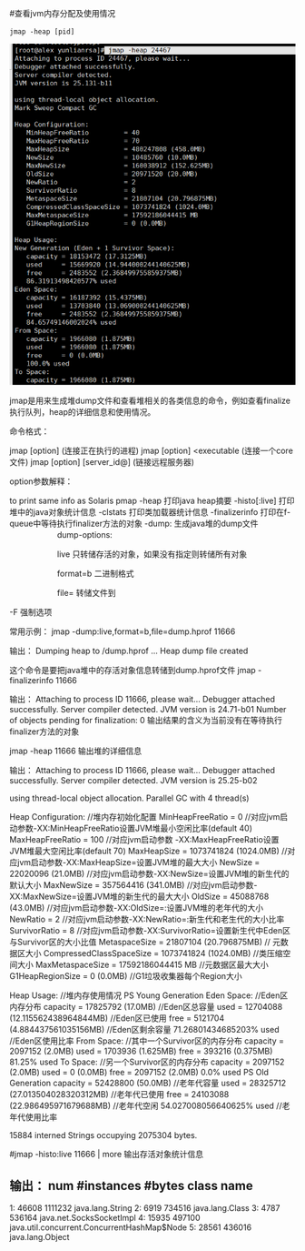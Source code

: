 #查看jvm内存分配及使用情况
```shell script
jmap -heap [pid]
```
![avatar](./imgs/jmap.png)


jmap是用来生成堆dump文件和查看堆相关的各类信息的命令，例如查看finalize执行队列，heap的详细信息和使用情况。

命令格式：

jmap [option] <pid> (连接正在执行的进程)
jmap [option] <executable <core> (连接一个core文件)
jmap [option] [server_id@]<remote server IP or hostname> (链接远程服务器)

option参数解释：

<none> to print same info as Solaris pmap
-heap 打印java heap摘要
-histo[:live] 打印堆中的java对象统计信息
-clstats 打印类加载器统计信息
-finalizerinfo 打印在f-queue中等待执行finalizer方法的对象
-dump:<dump-options> 生成java堆的dump文件
　　　　　　dump-options:

　　　　　　live 只转储存活的对象，如果没有指定则转储所有对象

　　　　　　format=b 二进制格式

　　　　　　file=<file> 转储文件到 <file>

-F 强制选项

常用示例：
jmap -dump:live,format=b,file=dump.hprof 11666

输出：
Dumping heap to /dump.hprof ...
Heap dump file created

这个命令是要把java堆中的存活对象信息转储到dump.hprof文件
jmap -finalizerinfo 11666

输出：
Attaching to process ID 11666, please wait...
Debugger attached successfully.
Server compiler detected.
JVM version is 24.71-b01
Number of objects pending for finalization: 0
输出结果的含义为当前没有在等待执行finalizer方法的对象

jmap -heap 11666
输出堆的详细信息

输出：
Attaching to process ID 11666, please wait...
Debugger attached successfully.
Server compiler detected.
JVM version is 25.25-b02

using thread-local object allocation.
Parallel GC with 4 thread(s)

Heap Configuration: //堆内存初始化配置
   MinHeapFreeRatio         = 0 //对应jvm启动参数-XX:MinHeapFreeRatio设置JVM堆最小空闲比率(default 40)
   MaxHeapFreeRatio         = 100 //对应jvm启动参数 -XX:MaxHeapFreeRatio设置JVM堆最大空闲比率(default 70)
   MaxHeapSize              = 1073741824 (1024.0MB) //对应jvm启动参数-XX:MaxHeapSize=设置JVM堆的最大大小
   NewSize                  = 22020096 (21.0MB) //对应jvm启动参数-XX:NewSize=设置JVM堆的新生代的默认大小
   MaxNewSize               = 357564416 (341.0MB) //对应jvm启动参数-XX:MaxNewSize=设置JVM堆的新生代的最大大小
   OldSize                  = 45088768 (43.0MB) //对应jvm启动参数-XX:OldSize=<value>:设置JVM堆的老年代的大小
   NewRatio                 = 2 //对应jvm启动参数-XX:NewRatio=:新生代和老生代的大小比率
   SurvivorRatio            = 8 //对应jvm启动参数-XX:SurvivorRatio=设置新生代中Eden区与Survivor区的大小比值
   MetaspaceSize            = 21807104 (20.796875MB) // 元数据区大小
   CompressedClassSpaceSize = 1073741824 (1024.0MB) //类压缩空间大小
   MaxMetaspaceSize         = 17592186044415 MB //元数据区最大大小
   G1HeapRegionSize         = 0 (0.0MB) //G1垃圾收集器每个Region大小

Heap Usage: //堆内存使用情况
PS Young Generation 
Eden Space: //Eden区内存分布
   capacity = 17825792 (17.0MB) //Eden区总容量
   used     = 12704088 (12.115562438964844MB) //Eden区已使用
   free     = 5121704 (4.884437561035156MB) //Eden区剩余容量
   71.26801434685203% used //Eden区使用比率
From Space: //其中一个Survivor区的内存分布
   capacity = 2097152 (2.0MB)
   used     = 1703936 (1.625MB)
   free     = 393216 (0.375MB)
   81.25% used
To Space: //另一个Survivor区的内存分布
   capacity = 2097152 (2.0MB)
   used     = 0 (0.0MB)
   free     = 2097152 (2.0MB)
   0.0% used
PS Old Generation
   capacity = 52428800 (50.0MB) //老年代容量
   used     = 28325712 (27.013504028320312MB) //老年代已使用
   free     = 24103088 (22.986495971679688MB) //老年代空闲
   54.027008056640625% used //老年代使用比率

15884 interned Strings occupying 2075304 bytes.


#jmap -histo:live 11666 | more
输出存活对象统计信息

输出：
num     #instances         #bytes  class name
----------------------------------------------
1:         46608        1111232  java.lang.String
2:          6919         734516  java.lang.Class
3:          4787         536164  java.net.SocksSocketImpl
4:         15935         497100  java.util.concurrent.ConcurrentHashMap$Node
5:         28561         436016  java.lang.Object

